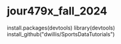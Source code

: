 # jour479x_fall_2024
install.packages(devtools)
library(devtools)
install_github("dwillis/SportsDataTutorials")


